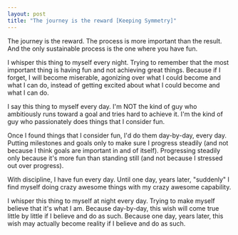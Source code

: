 ```yaml
---
layout: post
title: "The journey is the reward [Keeping Symmetry]"
---
```


The journey is the reward. The process is more important than the result. And the only sustainable process is the one where you have fun.

I whisper this thing to myself every night. Trying to remember that the most important thing is having fun and not achieving great things. Because if I forget, I will become miserable, agonizing over what I could become and what I can do, instead of getting excited about what I could become and what I can do.

I say this thing to myself every day. I'm NOT the kind of guy who ambitiously runs toward a goal and tries hard to achieve it. I'm the kind of guy who passionately does things that I consider fun.

Once I found things that I consider fun, I'd do them day-by-day, every day. Putting milestones and goals only to make sure I progress steadily (and not because I think goals are important in and of itself). Progressing steadily only because it's more fun than standing still (and not because I stressed out over progress).

With discipline, I have fun every day. Until one day, years later, "suddenly" I find myself doing crazy awesome things with my crazy awesome capability.

I whisper this thing to myself at night every day. Trying to make myself believe that it's what I am. Because day-by-day, this wish will come true little by little if I believe and do as such. Because one day, years later, this wish may actually become reality if I believe and do as such.
